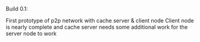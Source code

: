 Build 0.1:

First prototype of p2p network with cache server & client node
Client node is nearly complete and cache server needs some additional work for the server node to work
